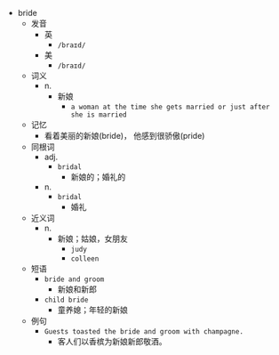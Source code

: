 - bride
  - 发音
    - 英
      - `/braɪd/`
    - 美
      - `/braɪd/`
  - 词义
    - n.
      - 新娘
        - `a woman at the time she gets married or just after she is married`
  - 记忆
    - 看着美丽的新娘(bride)， 他感到很骄傲(pride)
  - 同根词
    - adj.
      - `bridal`
        - 新娘的；婚礼的
    - n.
      - `bridal`
        - 婚礼
  - 近义词
    - n.
      - 新娘；姑娘，女朋友
        - `judy`
        - `colleen`
  - 短语
    - `bride and groom`
      - 新娘和新郎 
    - `child bride`
      - 童养媳；年轻的新娘 
  - 例句
    - `Guests toasted the bride and groom with champagne.`
      - 客人们以香槟为新娘新郎敬酒。

